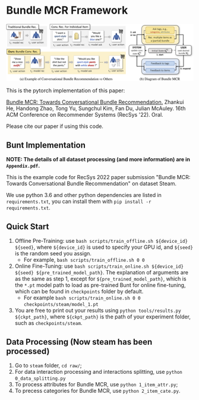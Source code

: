 # Bundle MCR Framework

![Introduction](./image/intro.jpg)

This is the pytorch implementation of this paper:

[Bundle MCR: Towards Conversational Bundle Recommendation.]() Zhankui He, Handong Zhao, Tong Yu, Sungchul Kim, Fan Du, Julian McAuley. 16th ACM Conference on Recommender Systems (RecSys '22). Oral.

Please cite our paper if using this code. 

## Bunt Implementation

**NOTE: The details of all dataset processing (and more information) are in `Appendix.pdf`.**

This is the example code for RecSys 2022 paper submission "Bundle MCR: Towards Conversational Bundle Recommendation" on dataset Steam.

We use python 3.6 and other python dependencies are listed in `requirements.txt`, you can install them with `pip install -r requirements.txt`.

## Quick Start

1. Offline Pre-Training: use `bash scripts/train_offline.sh ${device_id} ${seed}`, where `${device_id}` is used to specify your GPU id, and `${seed}` is the random seed you assign. 
    - For example, `bash scripts/train_offline.sh 0 0` 
2. Online Fine-Tuning: use `bash scripts/train_online.sh ${device_id} ${seed} ${pre_trained_model_path}`. The explanation of arguments are as the same as step 1, except for `${pre_trained_model_path}`, which is the `*.pt` model path to load as pre-trained Bunt for online fine-tuning, which can be found in `checkpoints` folder by default.
    - For example `bash scripts/train_online.sh 0 0 checkpoints/steam/model_1.pt`
3. You are free to print out your results using `python tools/results.py ${ckpt_path}`, where `${ckpt_path}` is the path of your experiment folder, such as `checkpoints/steam`.

## Data Processing (Now steam has been processed)

1. Go to `steam` folder, `cd raw/`;
2. For data interaction processing and interactions splitting, use `python 0_data_splitting.py`
3. To process attributes for Bundle MCR, use `python 1_item_attr.py`;
4. To precess categories for Bundle MCR, use `python 2_item_cate.py`.
